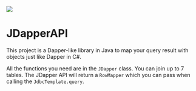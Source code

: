 [![](https://jitpack.io/v/RedHeadEmile/JDapper.svg)](https://jitpack.io/#RedHeadEmile/JDapper)

# JDapperAPI

This project is a Dapper-like library in Java to map your query result with objects just like Dapper in C#.

All the functions you need are in the `JDapper` class. You can join up to 7 tables. The JDapper API will return a `RowMapper` which you can pass when calling the `JdbcTemplate.query`.